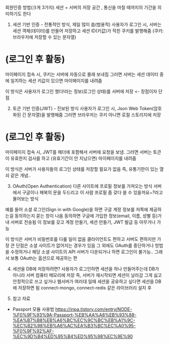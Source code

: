 회원인증 방법(크게 3가지)
세션 = 서버의 저장 공간 , 통신을 마칠 때까지의 기간을 의미하기도 한다


1. 세션 기반 인증 - 전통적인 방식, 제일 많이 씀(범용적)
사용자가 로그인 시,
서버는 세션 객체(데이터)를 만들어 저장하고 세션 ID(키값)가 적힌 쿠키를 발행해줌
(쿠키: 브라우저에 저장할 수 있는 문자열)

# (로그인 후 활동)
마이페이지 접속 시,
쿠키는 서버에 자동으로 몰래 보내짐
그러면 서버는 세션 데이터 중에 일치하는 세션 키값이 있으면 마이페이지를 내려줌

이 방식은 사용자가 로그인 했다!라는 정보(로그인 상태)를 서버에 저장 <- 장점이자 단점


2. 토큰 기반 인증(JWT) - 진보된 방식
사용자가 로그인 시,
Json Web Token(암호화된 긴 문자열)을 발행해줌
그러면 브라우저는 쿠키 아니면 로컬 스토리지에 저장

# (로그인 후 활동)
마이페이지 접속 시,
JWT를 헤더에 포함해서 서버에 요청을 보냄.
그러면 서버는 토큰이 유효한지 검사를 하고 (유효기간이 안 지났으면) 마이페이지를 내려줌

이 방식은 서버가 사용자들의 로그인 상태를 저장할 필요가 없음
즉, 유통기한이 있는 열쇠 같은 개념..


3. OAuth(Open Authentication)
다른 사이트에 프로필 정보를 가져오는 방식
서버에서 구글이나 페북의 문을 두드리고 이 사람 프로필 좀 갖다 쓸 수 있을까요~?라고 물어보는 방식

예를 들어 소셜 로그인(Sign in with Google)을 하면 
구글 계정 정보를 저쪽에 제공하는걸 동의하는지 묻는 창이 나옴
동의하면 구글에 가입한 정보(email, 이름, 성별 등)가 내 서버로 전송됨
이 정보를 갖고 계정 만들기, 세션 만들기, JWT 발급 등 아무거나 가능

이 방식은 서버가 비밀번호를 다룰 일이 없음
클라이언트도 편하고 서버도 편하지만
가장 큰 단점은 소셜 사이트가 없어지는 경우가 있음
그 외에도 OAuth를 중단하거나 방법을 수정하거나 해당 소셜 사이트의 API 서버가 다운되거나 하면 로그인이 불가능..
그래서 보통 OAuth는 옵션으로 제공하는 편 


4. 세션을 DB에 저장하려면?
사용자가 로그인하면 세션을 하나 만들어주는데 DB가 아니라 서버 컴퓨터 메모리에 저장
즉, 서버가 재시작되면 세션이 날라감
그게 싫고 안정적으로 쓰고 싶거나 웹서버가 여러대 일때 세션을 공유하고 싶다면 세션을 DB에 저장하면 됨
connect-mongo, connect-redis 같은 라이브러리 설치 후 








5. 참고 자료
- Passport 모듈 사용법
https://inpa.tistory.com/entry/NODE-%F0%9F%93%9A-Passport-%EB%AA%A8%EB%93%88-%EA%B7%B8%EB%A6%BC%EC%9C%BC%EB%A1%9C-%EC%B2%98%EB%A6%AC%EA%B3%BC%EC%A0%95-%F0%9F%92%AF-%EC%9D%B4%ED%95%B4%ED%95%98%EC%9E%90


